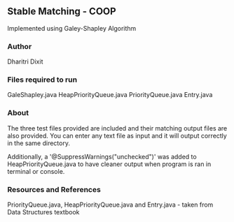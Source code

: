 ## Stable Matching - COOP
Implemented using Galey-Shapley Algorithm

### Author
Dharitri Dixit

### Files required to run
GaleShapley.java
HeapPriorityQueue.java
PriorityQueue.java
Entry.java

### About
The three test files provided are included and their matching output files are also provided. You can enter any text file as input and it will output correctly in the same directory.

Additionally, a '@SuppressWarnings("unchecked")' was added to HeapPriorityQueue.java to have cleaner output when program is ran in terminal or console.

### Resources and References
PriorityQueue.java, HeapPriorityQueue.java and Entry.java - taken from Data Structures textbook

